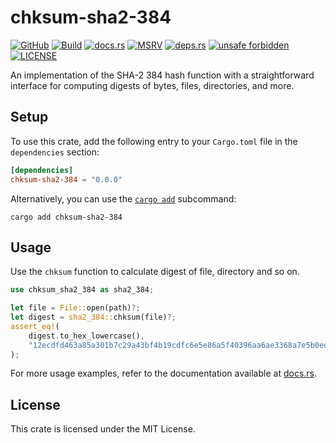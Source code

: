 # chksum-sha2-384

[![GitHub](https://img.shields.io/badge/github-chksum--rs%2Fsha2--384-24292e?style=flat-square&logo=github "GitHub")](https://github.com/chksum-rs/sha2-384)
[![Build](https://img.shields.io/github/actions/workflow/status/chksum-rs/sha2-384/rust.yml?branch=master&style=flat-square&logo=github "Build")](https://github.com/chksum-rs/sha2-384/actions/workflows/rust.yml)
[![docs.rs](https://img.shields.io/docsrs/chksum-sha2-384?style=flat-square&logo=docsdotrs "docs.rs")](https://docs.rs/chksum-sha2-384/)
[![MSRV](https://img.shields.io/badge/MSRV-1.74.0-informational?style=flat-square "MSRV")](https://github.com/chksum-rs/sha2-384/blob/master/Cargo.toml)
[![deps.rs](https://deps.rs/crate/chksum-sha2-384/0.0.0/status.svg?style=flat-square "deps.rs")](https://deps.rs/crate/chksum-sha2-384/0.0.0)
[![unsafe forbidden](https://img.shields.io/badge/unsafe-forbidden-success.svg?style=flat-square "unsafe forbidden")](https://github.com/rust-secure-code/safety-dance)
[![LICENSE](https://img.shields.io/github/license/chksum-rs/sha2-384?style=flat-square "LICENSE")](https://github.com/chksum-rs/sha2-384/blob/master/LICENSE)

An implementation of the SHA-2 384 hash function with a straightforward interface for computing digests of bytes, files, directories, and more.

## Setup

To use this crate, add the following entry to your `Cargo.toml` file in the `dependencies` section:

```toml
[dependencies]
chksum-sha2-384 = "0.0.0"
```

Alternatively, you can use the [`cargo add`](https://doc.rust-lang.org/cargo/commands/cargo-add.html) subcommand:

```shell
cargo add chksum-sha2-384
```

## Usage

Use the `chksum` function to calculate digest of file, directory and so on.

```rust
use chksum_sha2_384 as sha2_384;

let file = File::open(path)?;
let digest = sha2_384::chksum(file)?;
assert_eq!(
    digest.to_hex_lowercase(),
    "12ecdfd463a85a301b7c29a43bf4b19cdfc6e5e86a5f40396aa6ae3368a7e5b0ed31f3bef2eb3071577ba610b4ed1cb8"
);
```

For more usage examples, refer to the documentation available at [docs.rs](https://docs.rs/chksum-sha2-384/).

## License

This crate is licensed under the MIT License.
